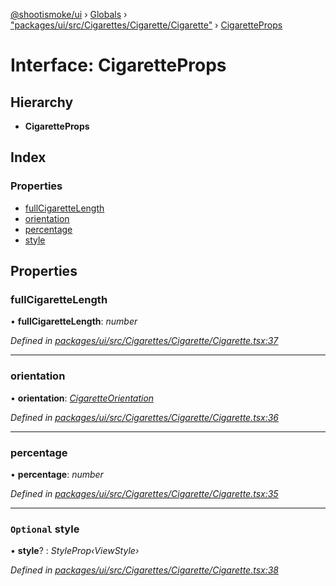 [@shootismoke/ui](../README.md) › [Globals](../globals.md) › ["packages/ui/src/Cigarettes/Cigarette/Cigarette"](../modules/_packages_ui_src_cigarettes_cigarette_cigarette_.md) › [CigaretteProps](_packages_ui_src_cigarettes_cigarette_cigarette_.cigaretteprops.md)

# Interface: CigaretteProps

## Hierarchy

* **CigaretteProps**

## Index

### Properties

* [fullCigaretteLength](_packages_ui_src_cigarettes_cigarette_cigarette_.cigaretteprops.md#fullcigarettelength)
* [orientation](_packages_ui_src_cigarettes_cigarette_cigarette_.cigaretteprops.md#orientation)
* [percentage](_packages_ui_src_cigarettes_cigarette_cigarette_.cigaretteprops.md#percentage)
* [style](_packages_ui_src_cigarettes_cigarette_cigarette_.cigaretteprops.md#optional-style)

## Properties

###  fullCigaretteLength

• **fullCigaretteLength**: *number*

*Defined in [packages/ui/src/Cigarettes/Cigarette/Cigarette.tsx:37](https://github.com/shootismoke/common/blob/29c80cb/packages/ui/src/Cigarettes/Cigarette/Cigarette.tsx#L37)*

___

###  orientation

• **orientation**: *[CigaretteOrientation](../modules/_packages_ui_src_cigarettes_cigarette_cigarette_.md#cigaretteorientation)*

*Defined in [packages/ui/src/Cigarettes/Cigarette/Cigarette.tsx:36](https://github.com/shootismoke/common/blob/29c80cb/packages/ui/src/Cigarettes/Cigarette/Cigarette.tsx#L36)*

___

###  percentage

• **percentage**: *number*

*Defined in [packages/ui/src/Cigarettes/Cigarette/Cigarette.tsx:35](https://github.com/shootismoke/common/blob/29c80cb/packages/ui/src/Cigarettes/Cigarette/Cigarette.tsx#L35)*

___

### `Optional` style

• **style**? : *StyleProp‹ViewStyle›*

*Defined in [packages/ui/src/Cigarettes/Cigarette/Cigarette.tsx:38](https://github.com/shootismoke/common/blob/29c80cb/packages/ui/src/Cigarettes/Cigarette/Cigarette.tsx#L38)*

